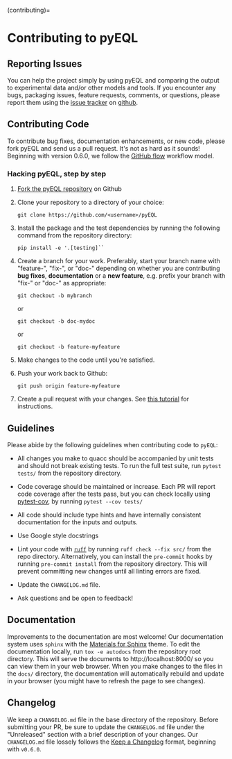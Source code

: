 (contributing)=

# Contributing to pyEQL

## Reporting Issues

You can help the project simply by using pyEQL and comparing the output to experimental data and/or other models and tools.
If you encounter any bugs, packaging issues, feature requests, comments, or questions, please report them
using the [issue tracker](https://github.com/KingsburyLab/pyEQL/issues) on [github](https://github.com/KingsburyLab/pyeql).

## Contributing Code

To contribute bug fixes, documentation enhancements, or new code, please fork pyEQL and send us a pull request. It's not as hard as it sounds! Beginning with version 0.6.0, we follow the [GitHub flow](https://docs.github.com/en/get-started/quickstart/github-flow) workflow model.


### Hacking pyEQL, step by step

1. [Fork the pyEQL repository](https://help.github.com/articles/fork-a-repo/) on Github

2. Clone your repository to a directory of your choice:

   ```
   git clone https://github.com/<username>/pyEQL
   ```

3. Install the package and the test dependencies by running the following command from the repository directory:

   ```
   pip install -e '.[testing]``
   ```

4. Create a branch for your work. Preferably, start your branch name with "feature-", "fix-", or "doc-" depending on whether you are contributing **bug fixes**, **documentation** or a **new feature**, e.g.
   prefix your branch with "fix-" or "doc-" as appropriate:

   ```
   git checkout -b mybranch
   ```
   or
   ```
   git checkout -b doc-mydoc
   ```
   or
   ```
   git checkout -b feature-myfeature
   ```

5. Make changes to the code until you're satisfied.

6. Push your work back to Github:

   ```
   git push origin feature-myfeature
   ```

7. Create a pull request with your changes. See [this tutorial](https://yangsu.github.io/pull-request-tutorial) for instructions.


## Guidelines

Please abide by the following guidelines when contributing code to `pyEQL`:

- All changes you make to quacc should be accompanied by unit tests and should not break existing tests. To run the full test suite, run `pytest tests/` from the repository directory.

- Code coverage should be maintained or increase. Each PR will report code coverage after the tests pass, but you can check locally using [pytest-cov](https://pytest-cov.readthedocs.io/en/latest/), by running `pytest --cov tests/`

- All code should include type hints and have internally consistent documentation for the inputs and outputs.

- Use Google style docstrings

- Lint your code with [`ruff`](https://github.com/astral-sh/ruff) by running `ruff check --fix src/` from the repo directory. Alternatively, you can install the `pre-commit` hooks by running `pre-commit install` from the repository directory. This will prevent committing new changes until all linting errors are fixed.

- Update the `CHANGELOG.md` file.

- Ask questions and be open to feedback!

## Documentation

Improvements to the documentation are most welcome! Our documentation system uses `sphinx` with the [Materials for Sphinx](https://bashtage.github.io/sphinx-material/) theme. To edit the documentation locally, run `tox -e autodocs` from the repository root directory. This will serve the documents to http://localhost:8000/ so you can view them in your web browser. When you make changes to the files in the `docs/` directory, the documentation will automatically rebuild and update in your browser (you might have to refresh the page to see changes).


## Changelog

We keep a `CHANGELOG.md` file in the base directory of the repository. Before submitting your PR, be sure to update the `CHANGELOG.md` file under the "Unreleased" section with a brief description of your changes. Our `CHANGELOG.md` file lossely follows the [Keep a Changelog](https://keepachangelog.com/en/1.0.0/) format, beginning with `v0.6.0`.
